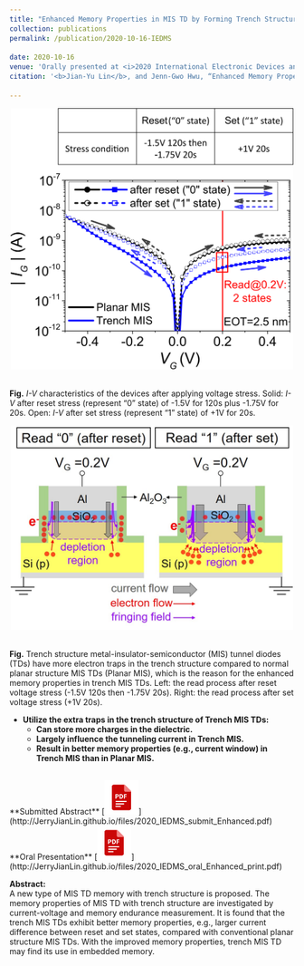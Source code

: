 ```yaml
---
title: "Enhanced Memory Properties in MIS TD by Forming Trench Structure at the Gate edge"
collection: publications
permalink: /publication/2020-10-16-IEDMS

date: 2020-10-16
venue: 'Orally presented at <i>2020 International Electronic Devices and Materials Symposium</i>'
citation: '<b>Jian-Yu Lin</b>, and Jenn-Gwo Hwu, “Enhanced Memory Properties in MIS TD by Forming Trench Structure at the Gate Edge,” <i>2020 International Electronic Devices and Materials Symposium (IEDMS)</i>, 5021, C1‑3, Chang Gung University, Tao‑Yuan City, Taiwan, ROC, Oct. 2020.'

---
```


<p style="text-align:center;"><img src='/images/2020_IEDMS_IV_all_v2.svg' width='500'></p> <br/>
<b>Fig.</b> <i>I-V</i> characteristics of the devices after applying voltage stress. Solid: <i>I-V</i> after reset stress (represent “0” state) of -1.5V for 120s plus -1.75V for 20s. Open: <i>I-V</i> after set stress (represent “1” state) of +1V for 20s.

<p style="text-align:center;"><img src='/images/2020_IEDMS_mechanism.jpg' width='500'></p> <br/>
<b>Fig.</b> Trench structure metal-insulator-semiconductor (MIS) tunnel diodes (TDs) have more electron traps in the trench structure compared to normal planar structure MIS TDs (Planar MIS), which is the reason for the enhanced memory properties in trench MIS TDs. Left: the read process after reset voltage stress (-1.5V 120s then -1.75V 20s). Right: the read process after set voltage stress (+1V 20s).
<br/>

* <b>Utilize the extra traps in the trench structure of Trench MIS TDs: </b> <br/>
  * <b>Can store more charges in the dielectric.</b> <br/>
  * <b>Largely influence the tunneling current in Trench MIS.</b> <br/>
  * <b>Result in better memory properties (e.g., current window) in Trench MIS than in Planar MIS.</b> <br/>

<br/>
**Submitted Abstract**
[<img src='/images/pdf.png' width='60'>](http://JerryJianLin.github.io/files/2020_IEDMS_submit_Enhanced.pdf)
<br/>
**Oral Presentation**
<!-- [<img src='/images/PPT.png' width='60'>](http://JerryJianLin.github.io/files/2020_IEDMS_oral_Enhanced.pptx) -->
[<img src='/images/pdf.png' width='60'>](http://JerryJianLin.github.io/files/2020_IEDMS_oral_Enhanced_print.pdf)
<br/>



**Abstract:** <br/>
A new type of MIS TD memory with trench structure is proposed. The memory properties of MIS TD with trench structure are investigated by current-voltage and memory endurance measurement. It is found that the trench MIS TDs exhibit better memory properties, e.g., larger current difference between reset and set states, compared with conventional planar structure MIS TDs. With the improved memory properties, trench MIS TD may find its use in embedded memory.

<!--Recommended citation: Your Name, You. (2015). "Paper Title Number 3." <i>Journal 1</i>. 1(3). -->
